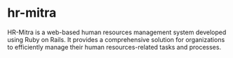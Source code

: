 # hr-mitra
 HR-Mitra is a web-based human resources management system developed using Ruby on Rails. It provides a comprehensive solution for organizations to efficiently manage their human resources-related tasks and processes. 

